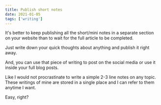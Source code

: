```yaml
---
title: Publish short notes
date: 2021-01-05
tags: ['writing']
---
```


It's better to keep publishing all the short/mini notes in a separate section on your website than to wait for the full article to be completed.

Just write down your quick thoughts about anything and publish it right away.

And, you can use that piece of writing to post on the social media or use it inside your full blog posts.

Like I would not procrastinate to write a simple 2-3 line notes on any topic. These writings of mine are stored in a single place and I can refer to them anytime I want.

Easy, right?